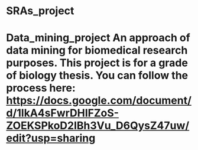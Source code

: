 # SRAs_project
# Data_mining_project An approach of data mining for biomedical research purposes.  This project is for a grade of biology thesis. You can follow the process here: https://docs.google.com/document/d/1lkA4sFwrDHIFZoS-ZOEKSPkoD2IBh3Vu_D6QysZ47uw/edit?usp=sharing

